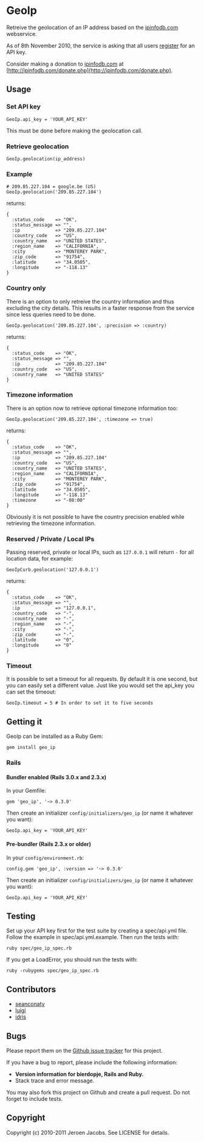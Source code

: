 # GeoIp

Retreive the geolocation of an IP address based on the [ipinfodb.com](http://ipinfodb.com/) webservice.

As of 8th November 2010, the service is asking that all users [register](http://ipinfodb.com/register.php) for an API key.

Consider making a donation to [ipinfodb.com](http://ipinfodb.com/) at [http://ipinfodb.com/donate.php](http://ipinfodb.com/donate.php).

## Usage

### Set API key
    GeoIp.api_key = 'YOUR_API_KEY'

This must be done before making the geolocation call.

### Retrieve geolocation
    GeoIp.geolocation(ip_address)

### Example

    # 209.85.227.104 = google.be (US)
    GeoIp.geolocation('209.85.227.104')

returns:

    {
      :status_code    => "OK",
      :status_message => "",
      :ip             => "209.85.227.104"
      :country_code   => "US",
      :country_name   => "UNITED STATES",
      :region_name    => "CALIFORNIA",
      :city           => "MONTEREY PARK",
      :zip_code       => "91754",
      :latitude       => "34.0505",
      :longitude      => "-118.13"
    }

### Country only

There is an option to only retreive the country information and thus excluding the city details. This results in a faster response from the service since less queries need to be done.

    GeoIp.geolocation('209.85.227.104', :precision => :country)

returns:

    {
      :status_code    => "OK",
      :status_message => "",
      :ip             => "209.85.227.104"
      :country_code   => "US",
      :country_name   => "UNITED STATES"
    }

### Timezone information

There is an option now to retrieve optional timezone information too:

    GeoIp.geolocation('209.85.227.104', :timezone => true)

returns:

    {
      :status_code    => "OK",
      :status_message => "",
      :ip             => "209.85.227.104"
      :country_code   => "US",
      :country_name   => "UNITED STATES",
      :region_name    => "CALIFORNIA",
      :city           => "MONTEREY PARK",
      :zip_code       => "91754",
      :latitude       => "34.0505",
      :longitude      => "-118.13"
      :timezone       => "-08:00"
    }

Obviously it is not possible to have the country precision enabled while retrieving the timezone information.

### Reserved / Private / Local IPs

Passing reserved, private or local IPs, such as `127.0.0.1` will return `-` for all location data, for example:

    GeoIpCurb.geolocation('127.0.0.1')

returns:

    {
      :status_code    => "OK",
      :status_message => "",
      :ip             => "127.0.0.1",
      :country_code   => "-",
      :country_name   => "-",
      :region_name    => "-",
      :city           => "-",
      :zip_code       => "-",
      :latitude       => "0",
      :longitude      => "0"
    }

### Timeout

It is possible to set a timeout for all requests. By default it is one second, but you can easily set a different value. Just like you would set the api_key you can set the timeout:

    GeoIp.timeout = 5 # In order to set it to five seconds

## Getting it

GeoIp can be installed as a Ruby Gem:

    gem install geo_ip

### Rails

#### Bundler enabled (Rails 3.0.x and 2.3.x)

In your Gemfile:

    gem 'geo_ip', '~> 0.3.0'

Then create an initializer `config/initializers/geo_ip` (or name it whatever you want):

    GeoIp.api_key = 'YOUR_API_KEY'

#### Pre-bundler (Rails 2.3.x or older)

In your `config/environment.rb`:

    config.gem 'geo_ip', :version => '~> 0.3.0'

Then create an initializer `config/initializers/geo_ip` (or name it whatever you want):

    GeoIp.api_key = 'YOUR_API_KEY'

## Testing

Set up your API key first for the test suite by creating a spec/api.yml file. Follow the example in spec/api.yml.example. Then run the tests with:

    ruby spec/geo_ip_spec.rb

If you get a LoadError, you should run the tests with:

    ruby -rubygems spec/geo_ip_spec.rb

## Contributors

* [seanconaty](https://github.com/seanconaty)
* [luigi](https://github.com/luigi)
* [idris](https://github.com/idris)

## Bugs

Please report them on the [Github issue tracker](https://github.com/jeroenj/geo_ip/issues)
for this project.

If you have a bug to report, please include the following information:

* **Version information for bierdopje, Rails and Ruby.**
* Stack trace and error message.

You may also fork this project on Github and create a pull request.
Do not forget to include tests.

## Copyright

Copyright (c) 2010-2011 Jeroen Jacobs. See LICENSE for details.
